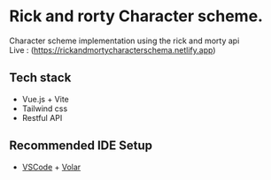 # Rick and rorty Character scheme. 

Character scheme implementation using the rick and morty api           
Live : (https://rickandmortycharacterschema.netlify.app)
## Tech stack

- Vue.js + Vite
- Tailwind css
- Restful API

## Recommended IDE Setup

- [VSCode](https://code.visualstudio.com/) + [Volar](https://marketplace.visualstudio.com/items?itemName=johnsoncodehk.volar)
